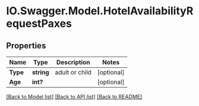 # IO.Swagger.Model.HotelAvailabilityRequestPaxes
## Properties

Name | Type | Description | Notes
------------ | ------------- | ------------- | -------------
**Type** | **string** | adult or child | [optional] 
**Age** | **int?** |  | [optional] 

[[Back to Model list]](../README.md#documentation-for-models) [[Back to API list]](../README.md#documentation-for-api-endpoints) [[Back to README]](../README.md)

